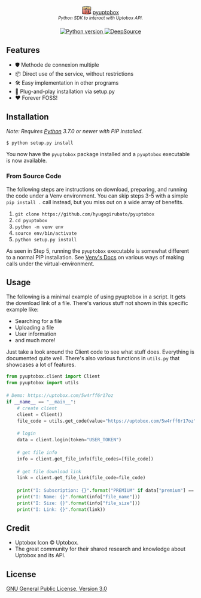 <p align="center">
    <img src="docs/images/uptobox_icon_24.png"> <a href="https://github.com/hyugogirubato/pyuptobox">pyuptobox</a>
    <br/>
    <sup><em>Python SDK to interact with Uptobox API.</em></sup>
</p>

<p align="center">
    <a href="https://pypi.org/project/pyuptobox">
        <img src="https://img.shields.io/badge/python-3.7%2B-informational" alt="Python version">
    </a>
    <a href="https://deepsource.io/gh/hyugogirubato/pyuptobox">
        <img src="https://deepsource.io/gh/hyugogirubato/pyuptobox.svg/?label=active+issues" alt="DeepSource">
    </a>
</p>

## Features

- 🛡️ Methode de connexion multiple
- 📦 Direct use of the service, without restrictions
- 🛠️ Easy implementation in other programs
- 🧩 Plug-and-play installation via setup.py
- ❤️ Forever FOSS!

## Installation

*Note: Requires [Python] 3.7.0 or newer with PIP installed.*

```shell
$ python setup.py install
```

You now have the `pyuptobox` package installed and a `pyuptobox` executable is now available.


### From Source Code

The following steps are instructions on download, preparing, and running the code under a Venv environment.
You can skip steps 3-5 with a simple `pip install .` call instead, but you miss out on a wide array of benefits.

1. `git clone https://github.com/hyugogirubato/pyuptobox`
2. `cd pyuptobox`
3. `python -m venv env`  
4. `source env/bin/activate`   
5. `python setup.py install`

As seen in Step 5, running the `pyuptobox` executable is somewhat different to a normal PIP installation.
See [Venv's Docs] on various ways of making calls under the virtual-environment.

  [Python]: <https://python.org>
  [Venv's]: <https://docs.python.org/3/tutorial/venv.html>
  [Venv's Docs]: <https://docs.python.org/3/library/venv.html>

## Usage

The following is a minimal example of using pyuptobox in a script. It gets the download link of a
file. There's various stuff not shown in this specific example like:

- Searching for a file
- Uploading a file
- User information
- and much more!

Just take a look around the Client code to see what stuff does. Everything is documented quite well.
There's also various functions in `utils.py` that showcases a lot of features.

```py
from pyuptobox.client import Client
from pyuptobox import utils

# Demo: https://uptobox.com/5w4rff6r17oz
if __name__ == "__main__":
    # create client
    client = Client()
    file_code = utils.get_code(value="https://uptobox.com/5w4rff6r17oz")

    # login
    data = client.login(token="USER_TOKEN")
    
    # get file info
    info = client.get_file_info(file_codes=[file_code])
    
    # get file download link
    link = client.get_file_link(file_code=file_code)
    
    print("I: Subscription: {}".format("PREMIUM" if data["premium"] == 1 else "FREE"))
    print("I: Name: {}".format(info["file_name"]))
    print("I: Size: {}".format(info["file_size"]))
    print("I: Link: {}".format(link))
```

## Credit

- Uptobox Icon &copy; Uptobox.
- The great community for their shared research and knowledge about Uptobox and its API.

## License

[GNU General Public License, Version 3.0](LICENSE)
